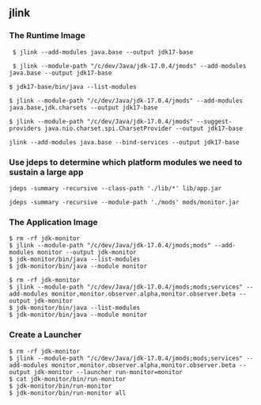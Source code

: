 ## jlink

### The Runtime Image

```
 $ jlink --add-modules java.base --output jdk17-base
```

```
 $ jlink --module-path "/c/dev/Java/jdk-17.0.4/jmods" --add-modules java.base --output jdk17-base
```

```
$ jdk17-base/bin/java --list-modules
```

```
$ jlink --module-path "/c/dev/Java/jdk-17.0.4/jmods" --add-modules java.base,jdk.charsets --output jdk17-base
```

```
$ jlink --module-path "/c/dev/Java/jdk-17.0.4/jmods" --suggest-providers java.nio.charset.spi.CharsetProvider --output jdk17-base
```

```
jlink --add-modules java.base --bind-services --output jdk17-base
```

### Use jdeps to determine which platform modules we need to sustain a large app

```
jdeps -summary -recursive --class-path './lib/*' lib/app.jar
```

```
jdeps -summary -recursive --module-path './mods' mods/monitor.jar
```

### The Application Image

```
$ rm -rf jdk-monitor
$ jlink --module-path "/c/dev/Java/jdk-17.0.4/jmods;mods" --add-modules monitor --output jdk-monitor
$ jdk-monitor/bin/java --list-modules
$ jdk-monitor/bin/java --module monitor
```

```
$ rm -rf jdk-monitor
$ jlink --module-path "/c/dev/Java/jdk-17.0.4/jmods;mods;services" --add-modules monitor,monitor.observer.alpha,monitor.observer.beta --output jdk-monitor
$ jdk-monitor/bin/java --list-modules
$ jdk-monitor/bin/java --module monitor
```

### Create a Launcher

```
$ rm -rf jdk-monitor
$ jlink --module-path "/c/dev/Java/jdk-17.0.4/jmods;mods;services" --add-modules monitor,monitor.observer.alpha,monitor.observer.beta --output jdk-monitor --launcher run-monitor=monitor
$ cat jdk-monitor/bin/run-monitor
$ jdk-monitor/bin/run-monitor
$ jdk-monitor/bin/run-monitor all
```
